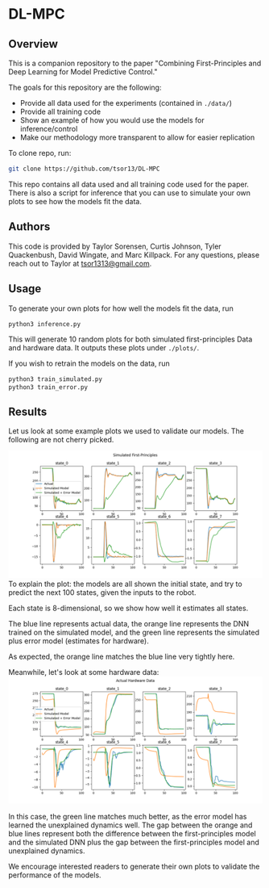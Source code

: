 # DL-MPC

## Overview

This is a companion repository to the paper "Combining First-Principles and Deep Learning for Model Predictive Control."

The goals for this repository are the following:
- Provide all data used for the experiments (contained in `./data/`)
- Provide all training code
- Show an example of how you would use the models for inference/control
- Make our methodology more transparent to allow for easier replication

To clone repo, run:
```bash
git clone https://github.com/tsor13/DL-MPC
```

This repo contains all data used and all training code used for the paper. There is also a script for inference that you can use to simulate your own plots to see how the models fit the data.

## Authors
This code is provided by Taylor Sorensen, Curtis Johnson, Tyler Quackenbush, David Wingate, and Marc Killpack. For any questions, please reach out to Taylor at tsor1313@gmail.com.

## Usage

To generate your own plots for how well the models fit the data, run
```
python3 inference.py
```
This will generate 10 random plots for both simulated first-principles Data and hardware data. It outputs these plots under `./plots/`.

If you wish to retrain the models on the data, run
```
python3 train_simulated.py
python3 train_error.py
```

## Results

Let us look at some example plots we used to validate our models. The following are not cherry picked.

![Simulated Data](plots/simulated2.png?raw=true "Simulated Data")
To explain the plot: the models are all shown the initial state, and try to predict the next 100 states, given the inputs to the robot.

Each state is 8-dimensional, so we show how well it estimates all states.

The blue line represents actual data, the orange line represents the DNN trained on the simulated model, and the green line represents the simulated plus error model (estimates for hardware).

As expected, the orange line matches the blue line very tightly here.

Meanwhile, let's look at some hardware data:
![Simulated Data](plots/hardware0.png?raw=true "Simulated Data")

In this case, the green line matches much better, as the error model has learned the unexplained dynamics well. The gap between the orange and blue lines represent both the difference between the first-principles model and the simulated DNN plus the gap between the first-principles model and unexplained dynamics.

We encourage interested readers to generate their own plots to validate the performance of the models.

